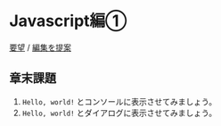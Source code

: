 # Javascript編①

[要望](https://github.com/ebiyuu1121/web-tutorial/issues/new/choose) / [編集を提案](https://github.com/ebiyuu1121/web-tutorial/edit/main/js1.md)

## 章末課題

1. `Hello, world!` とコンソールに表示させてみましょう。
2. `Hello, world!` とダイアログに表示させてみましょう。
